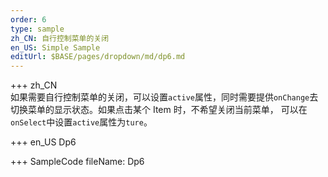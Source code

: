 ```yaml
---
order: 6
type: sample
zh_CN: 自行控制菜单的关闭
en_US: Simple Sample
editUrl: $BASE/pages/dropdown/md/dp6.md
---
```


+++ zh_CN  
如果需要自行控制菜单的关闭，可以设置<Code>active</Code>属性，同时需要提供<Code>onChange</Code>去切换菜单的显示状态。如果点击某个 Item 时，不希望关闭当前菜单，
可以在<Code>onSelect</Code>中设置<Code>active</Code>属性为<Code>ture</Code>。

+++ en_US
Dp6

+++ SampleCode
fileName: Dp6
